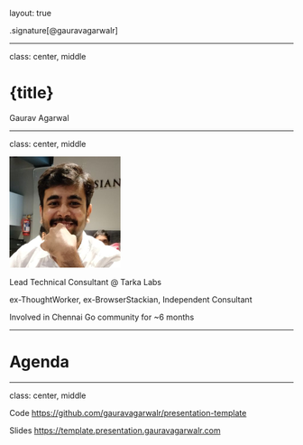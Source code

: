 layout: true

.signature[@gauravagarwalr]

---

class: center, middle

# {title}

Gaurav Agarwal

---

class: center, middle

![Me](assets/images/me.png)

Lead Technical Consultant @ Tarka Labs

ex-ThoughtWorker, ex-BrowserStackian, Independent Consultant

Involved in Chennai Go community for ~6 months

---

# Agenda

---

class: center, middle

Code
https://github.com/gauravagarwalr/presentation-template

Slides
https://template.presentation.gauravagarwalr.com
